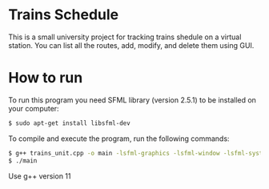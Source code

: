 # Trains Schedule

This is a small university project for tracking trains shedule on a virtual station. You can list all the routes, add, modify, and delete them using GUI.

# How to run

To run this program you need SFML library (version 2.5.1) to be installed on your computer:

```bash
$ sudo apt-get install libsfml-dev
```

To compile and execute the program, run the following commands:

```bash
$ g++ trains_unit.cpp -o main -lsfml-graphics -lsfml-window -lsfml-system
$ ./main
```

Use g++ version 11
